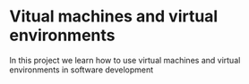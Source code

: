 # Vitual machines and virtual environments
In this project we learn how to use virtual machines and virtual environments in software development

